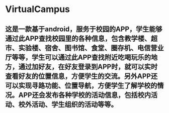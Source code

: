 # VirtualCampus

## 这是一款基于android，服务于校园的APP，学生能够通过此APP查找校园里的各种信息，包含教学楼、超市、实验楼、宿舍、图书馆、食堂、圈存机、电信营业厅等等，学生可以通过此APP查找附近吃喝玩乐的地方，通过加好友，在好友登录到APP时，就可以实时查看好友的位置信息，方便学生的交流。另外APP还可以实现寻路功能、位置导航，方便学生了解学校的情况。APP还会发布各种学校的活动信息，包括校内活动、校外活动、学生组织的活动等等。
